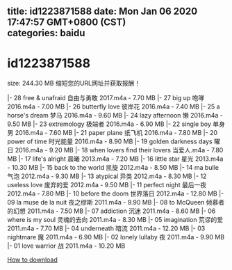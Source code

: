 
title: id1223871588
date: Mon Jan 06 2020 17:47:57 GMT+0800 (CST)    
categories: baidu
---

# id1223871588
size: 244.30 MB
 缩短您的URL网址并获取报酬！
 
|- 28 free & unafraid 自由与勇敢 2017.m4a - 7.70 MB
|- 27 big up 咆哮 2016.m4a - 7.00 MB
|- 26 butterfly love 彼岸花 2016.m4a - 7.40 MB
|- 25 a horse's dream 梦马 2016.m4a - 9.60 MB
|- 24 lazy afternoon 懒 2016.m4a - 9.50 MB
|- 23 extremology 极端者 2016.m4a - 6.90 MB
|- 22 single boy 单身男 2016.m4a - 7.60 MB
|- 21 paper plane 纸飞机 2016.m4a - 7.80 MB
|- 20 power of time 时光能量 2016.m4a - 8.90 MB
|- 19 golden darkness days 曜日 2016.m4a - 9.20 MB
|- 18 when lovers find their lovers 当爱人.m4a - 7.80 MB
|- 17 life's alright 晨曦 2013.m4a - 7.20 MB
|- 16 little star 星光 2013.m4a - 10.30 MB
|- 15 back to the world 凯旋 2012.m4a - 8.50 MB
|- 14 ma bulle 气泡 2012.m4a - 9.30 MB
|- 13 atypical 异类 2012.m4a - 8.30 MB
|- 12 useless love 废弃的爱 2012.m4a - 9.50 MB
|- 11 perfect night 最后一夜 2012.m4a - 7.80 MB
|- 10 before the doom 世界落日 2012.m4a - 12.80 MB
|- 09 la muse de la nuit 夜之缪斯 2011.m4a - 9.90 MB
|- 08 to McQueen 倾慕者的幻想 2011.m4a - 7.50 MB
|- 07 addiction 沉迷 2011.m4a - 8.60 MB
|- 06 where is my soul 灵魂的去向 2011.m4a - 8.30 MB
|- 05 imagination 荒谬的爱 2011.m4a - 7.70 MB
|- 04 underneath 暗流 2011.m4a - 12.20 MB
|- 03 nightmare 魔 2011.m4a - 6.90 MB
|- 02 lonely lullaby 夜 2011.m4a - 9.90 MB
|- 01 love warrior 战 2011.m4a - 10.20 MB

[How to download](https://bpcam.bemobtrk.com/go/2ceec3aa-1ca2-46d6-b9ff-aaa5c184517c?jno=4296)